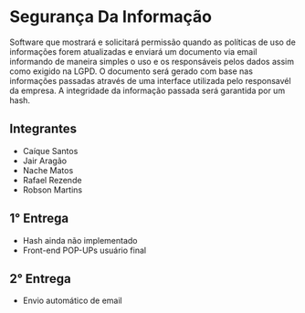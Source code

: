 # Segurança Da Informação

Software que mostrará e solicitará permissão quando as políticas de uso de informações forem atualizadas e enviará um documento via email informando de maneira simples o uso e os responsáveis pelos dados assim como exigido na LGPD.
O documento será gerado com base nas informações passadas através de uma interface utilizada pelo responsavél da empresa.
A integridade da informação passada será garantida por um hash.

## Integrantes

* Caíque Santos 
* Jair Aragão 
* Nache Matos
* Rafael Rezende
* Robson Martins

## 1° Entrega
* Hash ainda não implementado
* Front-end POP-UPs usuário final

## 2° Entrega
* Envio automático de email

